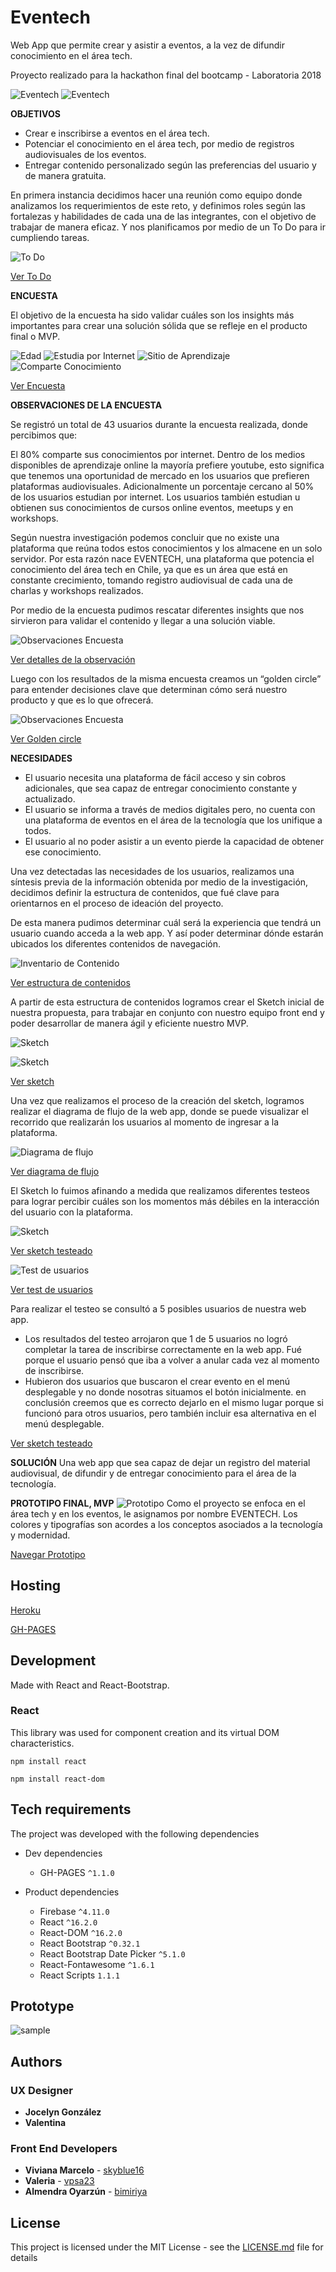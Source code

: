 # Eventech

Web App que permite crear y asistir a eventos, a la vez de difundir conocimiento en el área tech.

Proyecto realizado para la hackathon final del bootcamp - Laboratoria 2018

![Eventech](https://i.imgur.com/NqiJiLG.png)
![Eventech](https://i.imgur.com/CK9jsUs.png)

**OBJETIVOS**

- Crear e inscribirse a eventos en el área tech.
- Potenciar el conocimiento en el área tech, por medio de registros audiovisuales de los eventos.
- Entregar contenido personalizado según las preferencias del usuario y de manera gratuita.

En primera instancia decidimos hacer una reunión como equipo donde analizamos los requerimientos de este reto, y definimos roles según las fortalezas y habilidades de cada una de las integrantes, con el objetivo de trabajar de manera eficaz.
Y nos planificamos por medio de un To Do para ir cumpliendo tareas.

![To Do](https://i.imgur.com/TS5d7j9.png)

<a href="https://drive.google.com/drive/folders/1dp8nrbvlGT4k7xtkvs2wPAOuiylngAB6">Ver To Do</a>

**ENCUESTA**

El objetivo de la encuesta ha sido validar cuáles son los insights más importantes para crear una solución sólida que se refleje en el producto final o MVP.

![Edad](https://i.imgur.com/ttlElef.png)
![Estudia por Internet](https://i.imgur.com/2tkw44S.png)
![Sitio de Aprendizaje](https://i.imgur.com/QiTyobT.png)
![Comparte Conocimiento](https://i.imgur.com/EvzMwLy.png)

<a href="https://docs.google.com/forms/d/e/1FAIpQLSdPVBScWy6kLkMwVStGRJlw81bfA9penP1anPO3_RoY8OBY-Q/viewform">Ver Encuesta</a>

**OBSERVACIONES DE LA ENCUESTA**

Se registró un total de 43 usuarios durante la encuesta realizada, donde percibimos que: 

El 80% comparte sus conocimientos por internet.
Dentro de los medios disponibles de aprendizaje online la mayoría prefiere youtube, esto significa que tenemos una oportunidad de mercado en los usuarios que prefieren plataformas audiovisuales. 
Adicionalmente un porcentaje cercano al 50% de los usuarios estudian por internet.
Los usuarios también estudian u obtienen sus conocimientos de cursos online eventos, meetups y en workshops.

Según nuestra investigación podemos concluir que no existe una plataforma que reúna todos estos conocimientos y los almacene en un solo servidor. 
Por esta razón nace EVENTECH, una plataforma que potencia el conocimiento del área tech en Chile, ya que es un área que está en constante crecimiento, tomando registro audiovisual de cada una de charlas y workshops realizados.

Por medio de la encuesta pudimos rescatar diferentes insights que nos sirvieron para validar el contenido y llegar a una solución viable.

![Observaciones Encuesta](https://i.imgur.com/wnBj4QX.png)

<a href="https://drive.google.com/drive/folders/1EPtY8ChBzrmb-oDiI3mBrPGhN9MJI8Dy">Ver detalles de la observación</a>

Luego con los resultados de la misma encuesta creamos un “golden circle” para entender decisiones clave que determinan cómo será nuestro producto y que es lo que ofrecerá. 

![Observaciones Encuesta](https://i.imgur.com/W5nVDrv.png)

<a href="https://drive.google.com/drive/folders/16-W6pZEuAysAvC8AswNgUrIZxs-MvkoG">Ver Golden circle</a>

**NECESIDADES**

- El usuario necesita una plataforma de fácil acceso y sin cobros adicionales, que sea capaz de entregar conocimiento constante y actualizado.
- El usuario se informa a través de medios digitales pero, no cuenta con una plataforma de eventos en el área de la tecnología que los unifique a todos.
- El usuario al no poder asistir a un evento pierde la capacidad de obtener ese conocimiento.

Una vez detectadas las necesidades de los usuarios, realizamos una síntesis previa de la información obtenida por medio de la investigación, decidimos definir la estructura de contenidos, que fué clave para orientarnos en el proceso de ideación del proyecto.

De esta manera pudimos determinar cuál será la experiencia que tendrá un usuario cuando acceda a la web app. Y así poder determinar dónde estarán ubicados los diferentes contenidos de navegación.

![Inventario de Contenido](https://i.imgur.com/58vxXqG.png)

<a href="https://docs.google.com/drawings/d/1seEvzAS_f_bVli9rqNwTQI6kCNffvYRDEZ7PD6my73c/edit">Ver estructura de contenidos</a>

A partir de esta estructura de contenidos logramos crear el Sketch inicial de nuestra propuesta, para trabajar en conjunto con nuestro equipo front end y poder desarrollar de manera ágil y eficiente nuestro MVP.

![Sketch](https://i.imgur.com/KebZMBD.png)

![Sketch](https://i.imgur.com/uyn5Hpj.png)

<a href="https://drive.google.com/drive/folders/1uHs2YAc-mBzoDG7TfKZOOr2BhbYRY9Bm">Ver sketch</a>

Una vez que realizamos el proceso de la creación del sketch, logramos realizar el diagrama de flujo de la web app, donde se puede visualizar el recorrido que realizarán los usuarios al momento de ingresar a la plataforma.

![Diagrama de flujo](https://i.imgur.com/lg5Hdw4.png)

<a href="https://drive.google.com/drive/folders/16kiPQUgqybKhL-bl8I7DfLekgMR6YHCf">Ver diagrama de flujo</a>

El Sketch lo fuimos afinando a medida que realizamos diferentes testeos para lograr percibir cuáles son los momentos más débiles en la interacción del usuario con la plataforma.

![Sketch](https://i.imgur.com/q9WcdSB.png)

<a href="https://marvelapp.com/64bcg0b/screen/40119973">Ver sketch testeado</a>

![Test de usuarios](https://i.imgur.com/9vA2zPj.jpg)

<a href="https://drive.google.com/drive/folders/1_de0O1NBzbmBM9Zj01uhS7LuN6Tu6yqR">Ver test de usuarios</a>

Para realizar el testeo se consultó a 5 posibles usuarios de nuestra web app.
- Los resultados del testeo arrojaron que 1 de 5 usuarios no logró completar la tarea de inscribirse correctamente en la web app. Fué porque el usuario pensó que iba a volver a anular cada vez al momento de inscribirse.
- Hubieron dos usuarios que buscaron el crear evento en el menú desplegable y no donde nosotras situamos el botón inicialmente. en conclusión creemos que es correcto dejarlo en el mismo lugar porque si funcionó para otros usuarios, pero también incluir esa alternativa en el menú desplegable.

<a href="https://marvelapp.com/64bcg0b/screen/40119973">Ver sketch testeado</a>

**SOLUCIÓN**
Una web app que sea capaz de dejar un registro del material audiovisual, de difundir y de entregar conocimiento para el área de la tecnología.


**PROTOTIPO FINAL, MVP**
![Prototipo](https://i.imgur.com/lBCWAn6.png)
Como el proyecto se enfoca en el área tech y en los eventos, le asignamos por nombre EVENTECH.
Los colores y tipografías son acordes a los conceptos asociados a la tecnología y modernidad.

<a href="https://marvelapp.com/14hc4b76">Navegar Prototipo</a>

## Hosting

[Heroku](https://eventoslab.herokuapp.com/)

[GH-PAGES](https://vpsa23.github.io/eventos/)

## Development

Made with React and React-Bootstrap.

### React

This library was used for component creation and its virtual DOM characteristics.

```
npm install react
```
```
npm install react-dom
```

## Tech requirements

The project was developed with the following dependencies
+ Dev dependencies
   - GH-PAGES `^1.1.0`

+ Product dependencies
   - Firebase `^4.11.0`
   - React `^16.2.0`
   - React-DOM `^16.2.0`
   - React Bootstrap `^0.32.1`
   - React Bootstrap Date Picker `^5.1.0`
   - React-Fontawesome `^1.6.1`
   - React Scripts `1.1.1`

## Prototype

![sample](public/images/sample1.png)

## Authors

### UX Designer
* **Jocelyn González**
* **Valentina**

### Front End Developers
* **Viviana Marcelo** - [skyblue16](https://github.com/skyblue16)
* **Valeria** - [vpsa23](https://github.com/vpsa23)
* **Almendra Oyarzún** - [bimiriya](https://github.com/bimiriya)


## License

This project is licensed under the MIT License - see the [LICENSE.md](LICENSE.md) file for details